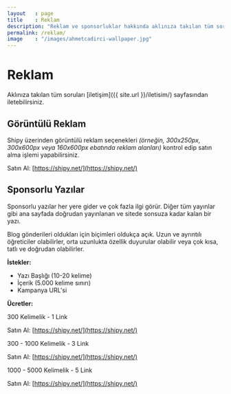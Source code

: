 ```yaml
---
layout   : page
title    : Reklam
description: "Reklam ve sponsorluklar hakkında aklınıza takılan tüm soruları iletişim sayfasından iletebilirsiniz. "
permalink: /reklam/
image    : "/images/ahmetcadirci-wallpaper.jpg"
---
```


<h1 style="font-size: 30px">Reklam</h1>

Aklınıza takılan tüm soruları [iletişim]({{ site.url }}/iletisim/) sayfasından iletebilirsiniz. 

## Görüntülü Reklam

Shipy üzerinden görüntülü reklam seçenekleri *(örneğin, 300x250px,  300x600px veya 160x600px ebatında reklam alanları)* kontrol edip satın alma işlemi yapabilirsiniz. 

Satın Al: [https://shipy.net/](https://shipy.net/)

## Sponsorlu Yazılar

Sponsorlu yazılar her yere gider ve çok fazla ilgi görür. Diğer tüm yayınlar gibi ana sayfada doğrudan yayınlanan ve sitede sonsuza kadar kalan bir yazı.

Blog gönderileri oldukları için biçimleri oldukça açık. Uzun ve ayrıntılı öğreticiler olabilirler, orta uzunlukta özellik duyurular olabilir veya çok kısa, tatlı ve doğrudan olabilirler.

**İstekler:**

- Yazı Başlığı (10-20 kelime)
- İçerik (5.000 kelime sınırı)
- Kampanya URL'si

**Ücretler:**

300 Kelimelik - 1 Link

Satın Al: [https://shipy.net/](https://shipy.net/)

300 - 1000 Kelimelik - 3 Link

Satın Al: [https://shipy.net/](https://shipy.net/)

1000 - 5000 Kelimelik - 5 Link

Satın Al: [https://shipy.net/](https://shipy.net/)
